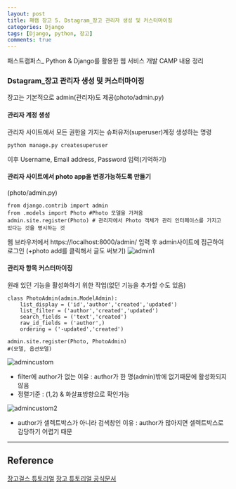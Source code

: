 ```yaml
---
layout: post
title: 패캠 장고 5. Dstagram_장고 관리자 생성 및 커스터마이징
categories: Django
tags: [Django, python, 장고]
comments: true
---
```


패스트캠퍼스_ Python & Django를 활용한 웹 서비스 개발 CAMP 내용 정리

### Dstagram_장고 관리자 생성 및 커스터마이징
장고는 기본적으로 admin(관리자)도 제공(photo/admin.py)

#### 관리자 계정 생성
관리자 사이트에서 모든 권한을 가지는 슈퍼유저(superuser)계정 생성하는 명령
```
python manage.py createsuperuser
```
이후 Username, Email address, Password 입력(기억하기)

#### 관리자 사이트에서 photo app을 변경가능하도록 만들기
(photo/admin.py)
```
from django.contrib import admin
from .models import Photo #Photo 모델을 가져옴
admin.site.register(Photo) # 관리자에서 Photo 객체가 관리 인터페이스를 가지고 있다는 것을 명시하는 것
```
웹 브라우저에서 https://localhost:8000/admin/ 입력 후 admin사이트에 접근하여 로그인 (+photo add를 클릭해서 글도 써보기)
![admin1](https://user-images.githubusercontent.com/34964514/34916859-ee76aaae-f981-11e7-83f0-0ba8e1d2af3b.JPG)

#### 관리자 항목 커스터마이징
원래 있던 기능을 활성화하기 위한 작업(없던 기능을 추가할 수도 있음)
```
class PhotoAdmin(admin.ModelAdmin):
    list_display = ('id','author','created','updated')
    list_filter = ('author','created','updated')
    search_fields = ('text','created')
    raw_id_fields = ('author',)
    ordering = ('-updated','created')

admin.site.register(Photo, PhotoAdmin)
#(모델, 옵션모델)
```
![admincustom](https://user-images.githubusercontent.com/34964514/34916941-d3fd850c-f982-11e7-9ade-8c4b8fbab6d0.JPG)
* filter에 author가 없는 이유 : author가 한 명(admin)밖에 없기때문에 활성화되지 않음
* 정렬기준 : (1,2) & 화살표방향으로 확인가능

![admincustom2](https://user-images.githubusercontent.com/34964514/34916959-152c3c4e-f983-11e7-94a2-57e96252d057.JPG)
* author가 셀렉트박스가 아니라 검색창인 이유 : author가 많아지면 셀렉트박스로 감당하기 어렵기 때문

---
## Reference
[장고걸스 튜토리얼](https://tutorial.djangogirls.org/ko/django_models/)
[장고 튜토리얼 공식문서](https://docs.djangoproject.com/ko/2.0/intro/tutorial02/)

